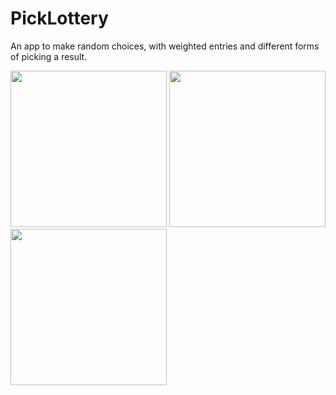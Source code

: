 # PickLottery
An app to make random choices, with weighted entries and different forms of picking a result.

<img src="https://github.com/edumtto/pick-lottery/assets/9659453/fda4c83e-51d5-4a6b-b017-c737c03e9d48.png" width="250"></img>
<img src="https://github.com/edumtto/pick-lottery/assets/9659453/3c735db1-aaa9-4211-884b-5f426da9192f.png" width="250"></img>
<img src="https://github.com/edumtto/pick-lottery/assets/9659453/64f94355-9645-4f13-a874-298299e8355a.png" width="250"></img>
